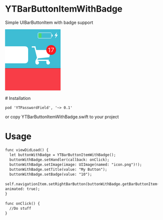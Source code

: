# YTBarButtonItemWithBadge
Simple UIBarButtonItem with badge support

![alt text](https://github.com/yasinturkdogan/YTPasswordField/blob/master/YTPasswordField/screenshot.png "")


# Installation
```
pod 'YTPasswordField', '~> 0.1'
```
or copy YTBarButtonItemWithBadge.swift to your project 

# Usage
```
func viewDidLoad() {
  let buttonWithBadge = YTBarButtonItemWithBadge();
  buttonWithBadge.setHandler(callback: onClick);
  buttonWithBadge.setImage(image: UIImage(named: "icon.png")!);
  buttonWithBadge.setTitle(value: "My Button");
  buttonWithBadge.setBadge(value: "10");
  self.navigationItem.setRightBarButton(buttonWithBadge.getBarButtonItem(), animated: true);
}

func onClick() {
  //Do stuff
}
```
